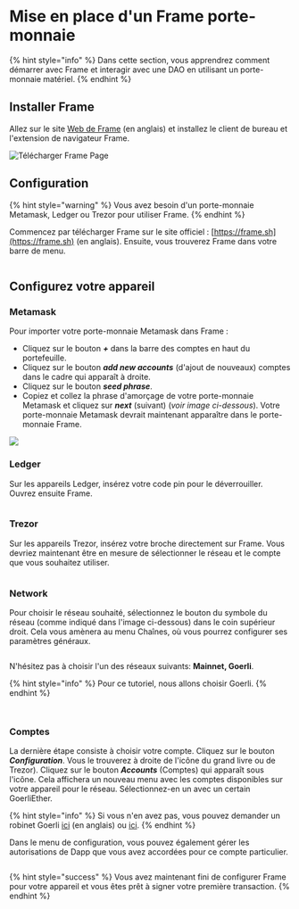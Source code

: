 # Mise en place d'un Frame porte-monnaie

{% hint style="info" %}
Dans cette section, vous apprendrez comment démarrer avec Frame et interagir avec une DAO en utilisant un porte-monnaie matériel.
{% endhint %}

## Installer Frame

Allez sur le site [Web de Frame](https://frame.sh/) (en anglais) et installez le client de bureau et l'extension de navigateur Frame.

![Télécharger Frame Page](https://d33v4339jhl8k0.cloudfront.net/docs/assets/5c98a4fe0428633d2cf3fcf7/images/5d8bcfb504286364bc8f9089/file-RW9LeLOUHS.png)

## Configuration

{% hint style="warning" %}
Vous avez besoin d'un porte-monnaie Metamask, Ledger ou Trezor pour utiliser Frame.
{% endhint %}

Commencez par télécharger Frame sur le site officiel : [https://frame.sh](https://frame.sh) (en anglais). Ensuite, vous trouverez Frame dans votre barre de menu.

<figure><img src="../.gitbook/assets/frame-intro.gif" alt=""><figcaption></figcaption></figure>

## Configurez votre appareil <a href="#configure-your-device" id="configure-your-device"></a>

### **Metamask**

Pour importer votre porte-monnaie Metamask dans Frame :&#x20;

* Cliquez sur le bouton _**+**_ dans la barre des comptes en haut du portefeuille.&#x20;
* Cliquez sur le bouton _**add new accounts**_ (d'ajout de nouveaux) comptes dans le cadre qui apparaît à droite.&#x20;
* Cliquez sur le bouton _**seed phrase**_.&#x20;
* Copiez et collez la phrase d'amorçage de votre porte-monnaie Metamask et cliquez sur _**next**_  (suivant) (_voir image ci-dessous_). Votre porte-monnaie Metamask devrait maintenant apparaître dans le porte-monnaie Frame.

![](<../.gitbook/assets/Screenshot 2022-02-23 at 17.04.36.png>)

### **Ledger**

Sur les appareils Ledger, insérez votre code pin pour le déverrouiller. Ouvrez ensuite Frame.

<figure><img src="../.gitbook/assets/frame-ledger.gif" alt=""><figcaption></figcaption></figure>

### **Trezor**

Sur les appareils Trezor, insérez votre broche directement sur Frame. Vous devriez maintenant être en mesure de sélectionner le réseau et le compte que vous souhaitez utiliser.

<figure><img src="../.gitbook/assets/frame-trezor.gif" alt=""><figcaption></figcaption></figure>

### **Network**

Pour choisir le réseau souhaité, sélectionnez le bouton du symbole du réseau (comme indiqué dans l'image ci-dessous) dans le coin supérieur droit. Cela vous amènera au menu Chaînes, où vous pourrez configurer ses paramètres généraux.&#x20;

<figure><img src="../.gitbook/assets/1_Set Up Frame_Network.png" alt=""><figcaption></figcaption></figure>

N'hésitez pas à choisir l'un des réseaux suivants: **Mainnet, Goerli**.

{% hint style="info" %}
Pour ce tutoriel, nous allons choisir Goerli.
{% endhint %}

<figure><img src="../.gitbook/assets/2_Set Up Frame_Select Network.png" alt=""><figcaption></figcaption></figure>

<figure><img src="../.gitbook/assets/3_Set Up Frame_Goerli Network.png" alt=""><figcaption></figcaption></figure>

### Comptes

La dernière étape consiste à choisir votre compte. Cliquez sur le bouton _**Configuration**_. Vous le trouverez à droite de l'icône du grand livre ou de Trezor). Cliquez sur le bouton _**Accounts**_ (Comptes) qui apparaît sous l'icône. Cela affichera un nouveau menu avec les comptes disponibles sur votre appareil pour le réseau. Sélectionnez-en un avec un certain GoerliEther.

{% hint style="info" %}
Si vous n'en avez pas, vous pouvez demander un robinet Goerli [ici](https://goerli-faucet.mudit.blog/) (en anglais) ou [ici](https://fauceth.komputing.org/?chain=5).
{% endhint %}

Dans le menu de configuration, vous pouvez également gérer les autorisations de Dapp que vous avez accordées pour ce compte particulier.

<figure><img src="../.gitbook/assets/frame-accounts.gif" alt=""><figcaption></figcaption></figure>

{% hint style="success" %}
Vous avez maintenant fini de configurer Frame pour votre appareil et vous êtes prêt à signer votre première transaction.
{% endhint %}
